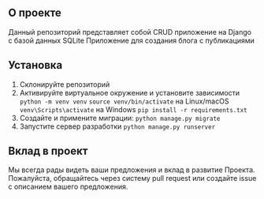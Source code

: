 ## О проекте

Данный репозиторий представляет собой CRUD приложение на Django с базой данных SQLite 
Приложение для создания блога с публикациями

## Установка

1. Склонируйте репозиторий
2. Активируйте виртуальное окружение и установите зависимости
    `python -m venv venv`
    `source venv/bin/activate` на Linux/macOS
    `venv\Scripts\activate`  на Windows
    `pip install -r requirements.txt`
3. Создайте и примените миграции:
    `python manage.py migrate`
4. Запустите сервер разработки
    `python manage.py runserver`

## Вклад в проект

Мы всегда рады видеть ваши предложения и вклад в развитие Проекта. Пожалуйста, обращайтесь через систему pull request или создайте issue с описанием вашего предложения.
